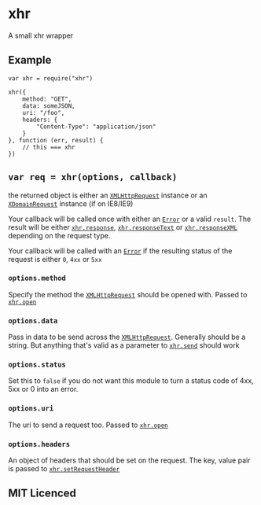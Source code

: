 # xhr

A small xhr wrapper

## Example

    var xhr = require("xhr")

    xhr({
        method: "GET",
        data: someJSON,
        uri: "/foo",
        headers: {
            "Content-Type": "application/json"
        }
    }, function (err, result) {
        // this === xhr
    })

## `var req = xhr(options, callback)`

the returned object is either an [`XMLHttpRequest`][3] instance
    or an [`XDomainRequest`][4] instance (if on IE8/IE9)

Your callback will be called once with either an [`Error`][5]
    or a valid `result`. The result will be either
    [`xhr.response`][6], [`xhr.responseText`][7] or
    [`xhr.responseXML`][8] depending on the request type.

Your callback will be called with an [`Error`][5] if the
    resulting status of the request is either `0`, `4xx` or `5xx`

### `options.method`

Specify the method the [`XMLHttpRequest`][3] should be opened
    with. Passed to [`xhr.open`][2]

### `options.data`

Pass in data to be send across the [`XMLHttpRequest`][3].
    Generally should be a string. But anything that's valid as
    a parameter to [`xhr.send`][1] should work

### `options.status`

Set this to `false` if you do not want this module to turn
    a status code of 4xx, 5xx or 0 into an error.

### `options.uri`

The uri to send a request too. Passed to
    [`xhr.open`][2]

### `options.headers`

An object of headers that should be set on the request. The
    key, value pair is passed to [`xhr.setRequestHeader`][9]

## MIT Licenced

  [1]: http://xhr.spec.whatwg.org/#the-send()-method
  [2]: http://xhr.spec.whatwg.org/#the-open()-method
  [3]: http://xhr.spec.whatwg.org/#interface-xmlhttprequest
  [4]: http://msdn.microsoft.com/en-us/library/ie/cc288060(v=vs.85).aspx
  [5]: http://es5.github.com/#x15.11
  [6]: http://xhr.spec.whatwg.org/#the-response-attribute
  [7]: http://xhr.spec.whatwg.org/#the-responsetext-attribute
  [8]: http://xhr.spec.whatwg.org/#the-responsexml-attribute
  [9]: http://xhr.spec.whatwg.org/#the-setrequestheader()-method
